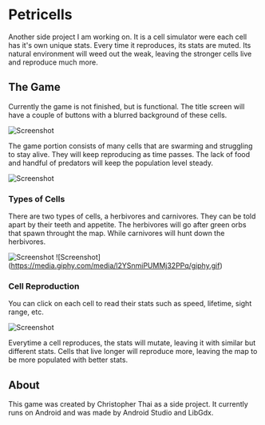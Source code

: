 # Petricells
Another side project I am working on. It is a cell simulator were each cell has it's own unique stats. Every time it reproduces, its stats are muted. Its natural environment will weed out the weak, leaving the stronger cells live and reproduce much more.

## The Game
Currently the game is not finished, but is functional. The title screen will have a couple of buttons with a blurred background of these cells.

![Screenshot](https://media.giphy.com/media/3o7TKCdYPaMbCyAg36/giphy.gif) 

The game portion consists of many cells that are swarming and struggling to stay alive. They will keep reproducing as time passes. The lack of food and handful of predators will keep the population level steady.

![Screenshot](https://media.giphy.com/media/3otOKMriCdLtxXfIHe/giphy.gif)

### Types of Cells

There are two types of cells, a herbivores and carnivores. They can be told apart by their teeth and appetite. The herbivores will go after green orbs that spawn throught the map. While carnivores will hunt down the herbivores.

![Screenshot](https://media.giphy.com/media/l2YSxjeaVjCP11f4A/giphy.gif) ![Screenshot] (https://media.giphy.com/media/l2YSnmiPUMMj32PPq/giphy.gif)

### Cell Reproduction

You can click on each cell to read their stats such as speed, lifetime, sight range, etc.

![Screenshot](https://media.giphy.com/media/26hiudVx4YVGRBx9C/giphy.gif)

Everytime a cell reproduces, the stats will mutate, leaving it with similar but different stats. Cells that live longer will reproduce more, leaving the map to be more populated with better stats.

## About
This game was created by Christopher Thai as a side project. It currently runs on Android and was made by Android Studio and LibGdx.
